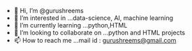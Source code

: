 - 👋 Hi, I’m @gurushreems
- 👀 I’m interested in ...data-science, AI, machine learning
- 🌱 I’m currently learning ...python,HTML
- 💞️ I’m looking to collaborate on ...python and HTML projects
- 📫 How to reach me ...mail id : gurushreems@gmail.com

<!---
gurushreems/gurushreems is a ✨ special ✨ repository because its `README.md` (this file) appears on your GitHub profile.
You can click the Preview link to take a look at your changes.
--->
